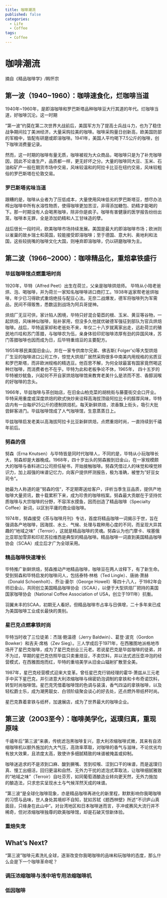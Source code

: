 ```yaml
---
title: 咖啡潮流
published: false
categories:
  - Life
  - Coffee
tags:
  - Coffee
---
```


# 咖啡潮流

摘自《精品咖啡学》/韩怀宗

## 第一波（1940~1960）：咖啡速食化，烂咖啡当道

1940年~1960年，是即溶咖啡和罗巴斯塔品种咖啡豆大行其道的年代。烂咖啡当道，好咖啡沉沦。这一时期

”第一波“约莫在第二次世界大战前后，美国军方为了提高士兵战斗力，也为了稳住战争期间拉丁美洲经济，大量采购拉美的咖啡。咖啡采购量日创新高，欧美国防部的军粮中，皆配有研磨或即溶咖啡。1941年，美国人平均喝下7.5公斤的咖啡，创下咖啡消费量记录。

然而，这一时期的咖啡有量无质，咖啡被视为大众商品，喝咖啡只是为了补充咖啡因，因此不论谁生产，品质都一样，更无好坏之分。大量的咖啡同大豆、玉米、石油和矿产一般在期货市场中交易，风味较温和的阿拉卡比豆在纽约交易，风味较粗俗的罗巴斯塔在伦敦交易。

### 罗巴斯塔劣味当道

跟糟的是，咖啡从业者为了压低成本，大量使用风味低劣的罗巴斯塔豆，想尽办法榨出咖啡中所有水溶性物质，使得咖啡更加苦涩，非得添加糖包、奶精才能喝的下。那一时期没有人会喝黑咖啡，除非你是疯子。咖啡有害健康的医学报告纷纷出笼，咖啡本无罪，全是添加奶精和人工甘味造的孽。

战后很长一段时间，欧美咖啡市场持续发展。美国是最大的即溶咖啡市场；欧洲则以雀巢的故乡瑞士和英国，较能接受即溶咖啡；至于德国、意大利、奥地利和法国，这些较挑嘴的咖啡文化大国，则唾弃即溶咖啡，仍以研磨咖啡为主。

## 第二波（1966~2000）：咖啡精品化，重焙拿铁盛行

### 毕兹咖啡馆点燃重培时尚

1920年，毕特（Alfred Peet）出生在荷兰，父亲是咖啡烘焙师。 毕特从小陪老爸烘、泡、喝咖啡，并为荷兰一家知名咖啡啡进口商打工。1938年返家帮老爸烘咖啡，年少已习得欧式重焙绝技与配豆心法。无奈二战爆发，德军将咖啡列为军需品，民间不得贩售，悉数运到战场为阿兵哥提神。

烘焙厂无豆可供，家计陷人困境，毕特只好混合菊苣的根、玉米、黄豆等谷物，一起烘焙，风味神似咖啡，贴补家用，但没多久他就优破德军强征到部队为官兵烘焙咖啡。战后，毕特返家却和老爸处不来，年仅二十八岁就离家出走，远赴荷兰的殖民地爪哇和苏门答腊，与咖啡农为伍，亲身体验印尼咖啡浓厚有劲的异国风味，苏门答腊咖啡也因而成为日，后毕特重焙豆的主要配方。

1955年移民美国旧金山，并在一家专供席尔兄弟、佛吉斯( Folger's)等大型烘焙厂生豆的咖啡进口公司工作，惊觉大烘焙厂居然采购很多中南美内用规格的劣质豆和罗巴斯塔，而非欧洲规格的精选豆。他百思不解，为何全球最富有国家竟然喝这种烂咖啡，而消费者也不在乎。毕特为此和老板争论不休，1965年， 四十五岁的毕特被炒鱿鱼，兴起何不开自家烘焙咖啡馆来教育老美什么是浓而不苦、香醇润喉的好咖啡的念头。

1966年，毕兹咖啡与茶创始店，在旧金山柏克菜的胡桃街与藤蔓街交会口开业。毕特采用重度或深度烘焙的欧式快炒来诠释高海拔顶级阿拉比卡的醇厚风味，毕特店内有一台每炉25公斤的德制烘焙机，每天新鲜烘焙，浓香飘上街头，吸引大批尝鲜客进门。毕兹咖啡馆成了人气咖啡馆，生意蒸蒸日上。

毕兹咖啡启发老美以高海拔阿拉卡比豆新鲜烘焙，点燃重焙时尚，一直持续到千禧年前后。

### 努森的信

努森（Erna Knutsen）与毕特皆是同时代咖啡人，不同的是，毕特从小玩咖啡长大，努森却是大器晚成。1968年，四十岁出头的努森搬到旧金山，在一家规模颇大的咖啡与香料进口公司担任秘书，开始接触咖啡。努森凭借过人的味觉和嗅觉辨识力，加上超强的味谱记忆力，向客户提供杯测报告，极为准确，被誉为”好豆女司令“。

她最为人称道的是”努森的信“，不定期寄送给客户，评析当季生豆品质，提供产地咖啡大量资讯，数十载累积下来，成为珍贵的咖啡档案。努森最大贡献在于坚持优质咖啡与大宗咖啡的分野，不容浑水摸鱼，因而创造了精品咖啡（Specialty Coffee）新词，以区别平庸的商业级咖啡。

1974年，努森接受《茶与咖啡月刊》专访，首度将精品咖啡一词揭示于世，旨在强调各产地咖啡，因海拔、水土、气候、处理与栽种用心度的不同，而呈现大异其趣的“地域之味”（Terroir），这就是精品咖啡的灵魂。努森认为也门摩卡、埃塞俄比亚耶加雪菲和印尼苏拉维西是典型的精品咖啡。精品咖啡一词直到美国精品咖啡协会（SCAA）成立后才广为全球采用。

### 精品咖啡快速增长

毕特推广新鲜烘焙，努森推动产地精品咖啡，咖啡豆在两人诠释下，有了新生命。受到努森和毕特启发的咖啡问人，包括泰特·林格（Ted Lingle）、唐纳·萧赫（Donald Schoenholt）、乔治·豪尔（George Howell）等四十八人，于1982年会师旧金山，共同创立美国精品咖啡协会（SCAA），以便于大型烘焙厂把持的美国国家咖啡协会（National Coffee Association of USA，创立于1911年）抗衡。

羽翼未丰的SCAA，初期无人看好。但精品咖啡市占率与日俱增，二十多年来已成为美国咖啡工业成长最快的类别。

### 星巴克点燃拿铁时尚

毕特当时收了三位徒弟：杰瑞·鲍温德（Jerry Baldwin）、葛登·波克（Gordon Bowker）和吉夫·席格（Zev Sieg）。三人学成后于1971年，在西雅图地派格地市场开了星巴克咖啡，成为了星巴克创业三元老。若说星巴克是毕兹咖啡的徒弟，并不为过，早期的星巴克仿照毕兹只卖重焙豆，不卖饮料，并以法式滤压壶冲泡的经营模式，在西雅图炮而红，毕特的重培美学从旧金山辐射扩散至全美。

1987年，星巴克经营模式迎来大变革。曾任星巴克行销经理的霍华·萧兹从三元老手中买下星巴克，并引进意大利浓缩咖啡与绵密奶泡调制的拿铁和卡布奇诺饮料，转型时尚咖啡馆。星巴克凭借着咖啡馆的色调与装潢，香气四溢的拿铁咖啡，以及轻松爵士乐，成为潮男靓女、白领阶级聚会谈心的好去处，还点燃外带纸杯时尚。

星巴克靠着拿铁与纸杯，加速展店，成为了世界最大的咖啡企业。

## 第三波（2003至今）：咖啡美学化，返璞归真，重现原味

千禧年后”第三波“来袭，传统滤泡黑咖啡复兴，意大利浓缩咖啡式微，其来有自浓缩咖啡机以额外施加的九大气压，高效率萃取，对咖啡的香气与滋味，不论优劣均有放大效果，且浓度太高，致使许多细腻精致的味谱被掩盖或抑制。

咖啡迷追求的不是浓到口麻、酸到撅嘴、苦到咬喉、涩到口干的味谱，而是返璞归真、慢工出细活，回归更温和自然、无外力干扰的滤泡式萃取法，让咖啡细腻雅致的“地域之味”（Terroir）自吐芬芳，如同葡萄酒酿造业转向更天然，无外力施加的酿造法，只求忠实呈现水土与气候浑然天成的味谱。

”第三波“是全球化咖啡现象，亦是精品咖啡再进化的新里程，默默影响你我喝咖啡的习惯与品味，世人身处其境却不自知，犹如苏轼《题西林壁》所述“不识庐山真面目，只缘身在此山中”。对台湾地区和日本咖啡迷而言，手冲或赛风大流行并不稀奇，但对浓缩咖啡独尊的欧美咖啡馆，却是石破天惊新体验。

### 重焙失宠


## What‘s Next?

“第三波”咖啡元素洗礼全球，逐渐改变你我喝咖啡的品味和玩咖啡的态度，那么什么会是下一个咖啡革命呢？

### 调压浓缩咖啡与浅中培专用浓缩咖啡机

### 低因咖啡